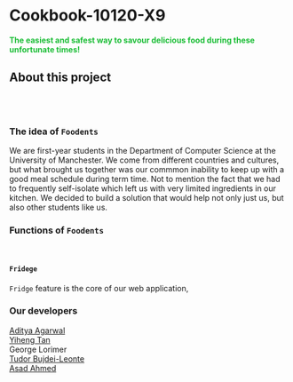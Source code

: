 # Cookbook-10120-X9


<font color=#1bbd36><Strong>The easiest and safest way to savour delicious food during these unfortunate times!</Strong></font>


## About this project
<br>
<br>

### The idea of `Foodents`
We are first-year students in the Department of Computer Science at the University of Manchester. We come from different countries and cultures, but what brought us together was our commmon inability to keep up with a good meal schedule during term time. Not to mention the fact that we had to frequently self-isolate which left us with very limited ingredients in our kitchen. We decided to build a solution that would help not only just us, but also other students like us.

### Functions of `Foodents`
<br>

#### `Fridege`
`Fridge` feature is the core of our web application, 


### Our developers
[Aditya Agarwal](http://linkedin.com/in/aditya-5/)<br>
[Yiheng Tan](https://github.com/yiheng-tan)<br>
George Lorimer<br>
[Tudor Bujdei-Leonte](http://linkedin.com/in/tudor-bujdei-leonte/)<br>
[Asad Ahmed](https://www.linkedin.com/in/asad-ah/)<br>

